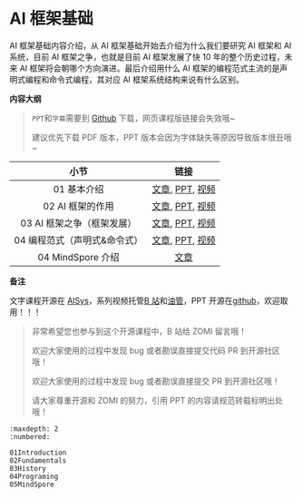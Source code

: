 <!--Copyright © ZOMI 适用于[License](https://github.com/chenzomi12/AISystem)版权许可-->

# AI 框架基础

AI 框架基础内容介绍，从 AI 框架基础开始去介绍为什么我们要研究 AI 框架和 AI 系统，目前 AI 框架之争，也就是目前 AI 框架发展了快 10 年的整个历史过程，未来 AI 框架将会朝哪个方向演进。最后介绍用什么 AI 框架的编程范式主流的是声明式编程和命令式编程，其对应 AI 框架系统结构来说有什么区别。

**内容大纲**

> `PPT`和`字幕`需要到 [Github](https://github.com/chenzomi12/AISystem) 下载，网页课程版链接会失效哦~
>
> 建议优先下载 PDF 版本，PPT 版本会因为字体缺失等原因导致版本很丑哦~

| 小节 | 链接|
|:--:|:--:|
| 01 基本介绍| [文章](./01Introduction.md), [PPT](./01Introduction.pdf), [视频](https://www.bilibili.com/video/BV1he4y1z7oD)  |
| 02 AI 框架的作用| [文章](./02Fundamentals.md), [PPT](./02Fundamentals.pdf), [视频](https://www.bilibili.com/video/BV1fd4y1q7qk) |
| 03 AI 框架之争（框架发展）| [文章](./03History.md), [PPT](./03History.pdf), [视频](https://www.bilibili.com/video/BV1C8411x7Kn)  |
| 04 编程范式（声明式&命令式）| [文章](./04Programing.md), [PPT](./04Programing.pdf), [视频](https://www.bilibili.com/video/BV1gR4y1o7WT)  |
| 04 MindSpore 介绍 | [文章](./05MindSpore.md) |

**备注**

文字课程开源在 [AISys](https://chenzomi12.github.io/)，系列视频托管[B 站](https://space.bilibili.com/517221395)和[油管](https://www.youtube.com/@ZOMI666/videos)，PPT 开源在[github](https://github.com/chenzomi12/AISystem)，欢迎取用！！！

> 非常希望您也参与到这个开源课程中，B 站给 ZOMI 留言哦！
> 
> 欢迎大家使用的过程中发现 bug 或者勘误直接提交代码 PR 到开源社区哦！
>
> 欢迎大家使用的过程中发现 bug 或者勘误直接提交 PR 到开源社区哦！
>
> 请大家尊重开源和 ZOMI 的努力，引用 PPT 的内容请规范转载标明出处哦！
    
```toc
:maxdepth: 2
:numbered:

01Introduction
02Fundamentals
03History
04Programing
05MindSpore
```
        
